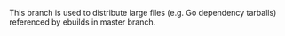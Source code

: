 This branch is used to distribute large files (e.g. Go dependency tarballs) referenced by ebuilds in master branch.
